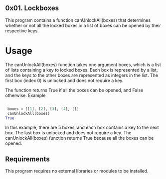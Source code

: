 ## 0x01. Lockboxes

This program contains a function canUnlockAll(boxes) that determines whether or not all the locked boxes in a list of boxes can be opened by their respective keys.
# Usage

The canUnlockAll(boxes) function takes one argument boxes, which is a list of lists containing a key to locked boxes. Each box is represented by a list, and the keys to the other boxes are represented as integers in the list. The first box (index 0) is unlocked and does not require a key.

The function returns True if all the boxes can be opened, and False otherwise.
Example

```python

 boxes = [[1], [2], [3], [4], []]
 canUnlockAll(boxes)
True
```

In this example, there are 5 boxes, and each box contains a key to the next box. The last box is unlocked and does not require a key. The canUnlockAll(boxes) function returns True because all the boxes can be opened.

## Requirements

This program requires no external libraries or modules to be installed.

